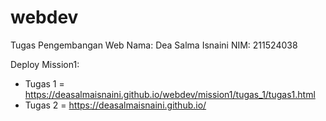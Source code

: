 # webdev
Tugas Pengembangan Web 
Nama: Dea Salma Isnaini
NIM: 211524038

Deploy Mission1:
- Tugas 1 = https://deasalmaisnaini.github.io/webdev/mission1/tugas_1/tugas1.html
- Tugas 2 = https://deasalmaisnaini.github.io/
  
